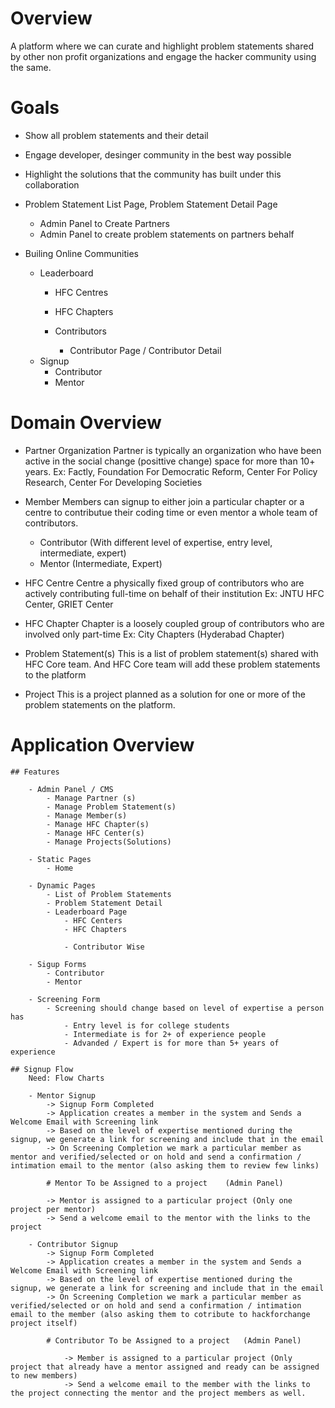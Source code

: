 # Overview
A platform where we can curate and highlight problem statements shared by other non profit organizations and engage the hacker community using the same.

# Goals
- Show all problem statements and their detail
- Engage developer, desinger community in the best way possible
- Highlight the solutions that the community has built under this collaboration

- Problem Statement List Page, Problem Statement Detail Page
	- Admin Panel to Create Partners
	- Admin Panel to create problem statements on partners behalf

- Builing Online Communities
	- Leaderboard
		- HFC Centres
		- HFC Chapters	
		
		- Contributors
			- Contributor Page / Contributor Detail
	- Signup
		- Contributor
		- Mentor

# Domain Overview

- Partner Organization
	Partner is typically an organization who have been active in the social change (posittive change) space for more than 10+ years. 
	Ex: Factly, Foundation For Democratic Reform, Center For Policy Research, Center For Developing Societies

- Member
	Members can signup to either join a particular chapter or a centre to contributue their coding time or even mentor a whole team of contributors.
	- Contributor (With different level of expertise, entry level, intermediate, expert)
	- Mentor (Intermediate, Expert)

- HFC Centre
	Centre a physically fixed group of contributors who are actively contributing full-time on behalf of their institution
	Ex: JNTU HFC Center, GRIET Center

- HFC Chapter
	Chapter is a loosely coupled group of contributors who are involved only part-time
	Ex: City Chapters (Hyderabad Chapter)

- Problem Statement(s)
	This is a list of problem statement(s) shared with HFC Core team. And HFC Core team will add these problem statements to the platform

- Project
	This is a project planned as a solution for one or more of the problem statements on the platform.

# Application Overview

	## Features

		- Admin Panel / CMS
			- Manage Partner (s)
			- Manage Problem Statement(s)
			- Manage Member(s)
			- Manage HFC Chapter(s)
			- Manage HFC Center(s)
			- Manage Projects(Solutions)

		- Static Pages
			- Home

		- Dynamic Pages
			- List of Problem Statements
			- Problem Statement Detail
			- Leaderboard Page
				- HFC Centers
				- HFC Chapters
				
				- Contributor Wise

		- Sigup Forms
			- Contributor
			- Mentor

		- Screening Form
			- Screening should change based on level of expertise a person has
				- Entry level is for college students
				- Intermediate is for 2+ of experience people
				- Advanded / Expert is for more than 5+ years of experience

	## Signup Flow
		Need: Flow Charts

		- Mentor Signup
			-> Signup Form Completed
			-> Application creates a member in the system and Sends a Welcome Email with Screening link 
			-> Based on the level of expertise mentioned during the signup, we generate a link for screening and include that in the email	   		
			-> On Screening Completion we mark a particular member as mentor and verified/selected or on hold and send a confirmation / intimation email to the mentor (also asking them to review few links)

			# Mentor To be Assigned to a project	(Admin Panel)
	   
		   	-> Mentor is assigned to a particular project (Only one project per mentor)
		   	-> Send a welcome email to the mentor with the links to the project

		- Contributor Signup
			-> Signup Form Completed
			-> Application creates a member in the system and Sends a Welcome Email with Screening link 
			-> Based on the level of expertise mentioned during the signup, we generate a link for screening and include that in the email	   		
	   		-> On Screening Completion we mark a particular member as verified/selected or on hold and send a confirmation / intimation email to the member (also asking them to cotribute to hackforchange project itself)

			# Contributor To be Assigned to a project	(Admin Panel)
	   
		   		-> Member is assigned to a particular project (Only project that already have a mentor assigned and ready can be assigned to new members)
		   		-> Send a welcome email to the member with the links to the project connecting the mentor and the project members as well.




